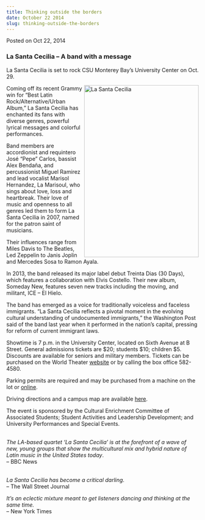 ```yaml
---
title: Thinking outside the borders
date: October 22 2014
slug: thinking-outside-the-borders
---
```


 



<span class="date">Posted on Oct 22, 2014    </span>
<h3>La Santa Cecilia &#x2013; A band with a message</h3>
<p>La Santa Cecilia is set to rock CSU Monterey Bay&#x2019;s University
Center on Oct. 29.</p>
<p><img alt="La Santa Cecilia" src="https://news.csumb.edu/sites/default/files/65/attachments/news/images/la_santa_cecilia.jpg" style="width:300px; height:450px; float:right">Coming off its
recent Grammy win for &#x201C;Best Latin Rock/Alternative/Urban Album,&#x201D; La
Santa Cecilia has enchanted its fans with diverse genres, powerful
lyrical messages and colorful performances.</img></p>
<p>Band members are accordionist and requintero Jos&#xE9; &#x201C;Pepe&#x201D; Carlos,
bassist Alex Benda&#xF1;a, and percussionist Miguel Ramirez and lead
vocalist Marisol Hernandez, La Marisoul, who sings about love, loss
and heartbreak. Their love of music and openness to all genres led
them to form La Santa Cecilia in 2007, named for the patron saint
of musicians.</p>
<p>Their influences range from Miles Davis to The Beatles, Led
Zeppelin to Janis Joplin and Mercedes Sosa to Ramon Ayala.</p>
<p>In 2013, the band released its major label debut Treinta Dias
(30 Days), which features a collaboration with Elvis Costello.
Their new album, Someday New, features seven new tracks including
the moving, and militant, ICE &#x2013; El Hielo.</p>
<p>The band has emerged as a voice for traditionally voiceless and
faceless immigrants. &#x201C;La Santa Cecilia reflects a pivotal moment in
the evolving cultural understanding of undocumented immigrants,&#x201D;
the Washington Post said of the band last year when it performed in
the nation&#x2019;s capital, pressing for reform of current immigrant
laws.</p>
<p>Showtime is 7 p.m. in the University Center, located on Sixth
Avenue at B Street. General admissions tickets are $20; students
$10; children $5. Discounts are available for seniors and military
members. Tickets can be purchased on the World Theater <a href="https://worldtheater.csumb.edu" rel="nofollow">website</a>&#xA0;or
by calling the box office 582-4580.</p>
<p>Parking permits are required and may be purchased from a machine
on the lot or <a href="https://parking.csumb.edu/buy-permit" rel="nofollow">online</a>.</p>
<p>Driving directions and a campus map are available <a href="https://csumb.edu/maps" rel="nofollow">here</a>.</p>
<p>The event is sponsored by the Cultural Enrichment Committee of
Associated Students; Student Activities and Leadership Development;
and University Performances and Special Events.</p>
<p><br>
<em>The LA-based quartet &#x2018;La Santa Cecilia&#x2019; is at the forefront of
a wave of new, young groups that show the multicultural mix and
hybrid nature of Latin music in the United States today</em>.<br>
&#x2013; BBC News</br></br></p>
<p><em>La Santa Cecilia has become a critical darling</em>.<br>
&#x2013; The Wall Street Journal</br></p>
<p><em>It&#x2019;s an eclectic mixture meant to get listeners dancing and
thinking at the same time.</em><br>
&#x2013; New York Times</br></p>
<p><br>
&#xA0;</br></p>

 
